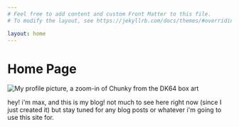 ```yaml
---
# Feel free to add content and custom Front Matter to this file.
# To modify the layout, see https://jekyllrb.com/docs/themes/#overriding-theme-defaults

layout: home
---
```

# Home Page

![My profile picture, a zoom-in of Chunky from the DK64 box art](/images/The.png "My profile picture")

hey! i'm max, and this is my blog! not much to see here right now (since I just created it) but stay tuned for any blog posts or whatever i'm going to use this site for.